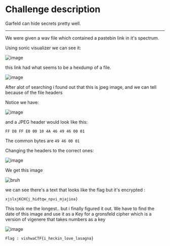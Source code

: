 # Challenge description

Garfeld can hide secrets pretty well.

-----------------------------------------------------------

We were given a wav file which contained a pastebin link in it's spectrum. 

Using sonic visualizer we can see it:

![image](https://user-images.githubusercontent.com/58823465/159286765-adfb9f18-19c0-4d6c-9927-70ad9ea30ecb.png)

this link had what seems to be a hexdump of a file.

![image](https://user-images.githubusercontent.com/58823465/159286736-8f76caa4-ac33-46f0-b63a-89bbd35fba44.png)


After alot of searching i found out that this is jpeg image, and we can tell because of the file headers

Notice we have:

![image](https://user-images.githubusercontent.com/58823465/159286831-4f4c6772-76f4-4395-808b-0b2920272df0.png)

and a JPEG header would look like this:

``` FF D8 FF E0 00 10 4A 46 49 46 00 01 ``` 

The common bytes are ``49 46 00 01``

Changing the headers to the correct ones:

![image](https://user-images.githubusercontent.com/58823465/159286948-3a4aa766-b522-47ad-ae92-eb95117c554d.png)


We get this image

![bruh](https://user-images.githubusercontent.com/58823465/159286972-e0821f7d-cf03-44f3-bfc5-6882dccaea09.jpeg)


we can see there's a text that looks like the flag but it's encrypted :

```xjslxjKCH{j_hidtqw_npvi_mjajioa}```

This took me the longest.. but i finally figured it out. We have to find the date of this image and use it as a Key for a gronsfeld cipher which is a version of vigenere that takes numbers as a key


![image](https://user-images.githubusercontent.com/58823465/159287042-455a4b92-8960-4d49-8cbf-76f268937ada.png)


``` Flag : vishwaCTF{i_heckin_love_lasagna} ```
